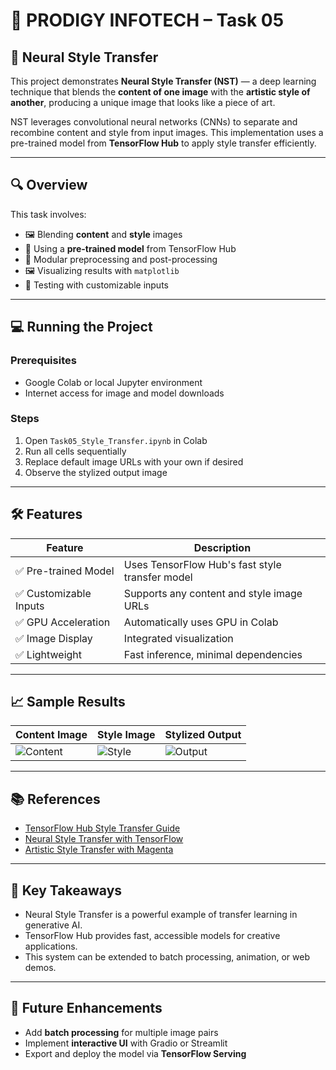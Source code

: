 # 🎨 PRODIGY INFOTECH – Task 05  
## 🎯 Neural Style Transfer

This project demonstrates **Neural Style Transfer (NST)** — a deep learning technique that blends the **content of one image** with the **artistic style of another**, producing a unique image that looks like a piece of art.

NST leverages convolutional neural networks (CNNs) to separate and recombine content and style from input images. This implementation uses a pre-trained model from **TensorFlow Hub** to apply style transfer efficiently.

---

## 🔍 Overview

This task involves:
- 🖼 Blending **content** and **style** images
- 🧠 Using a **pre-trained model** from TensorFlow Hub
- 🧩 Modular preprocessing and post-processing
- 🖼 Visualizing results with `matplotlib`
- 🧪 Testing with customizable inputs

---

## 💻 Running the Project

### Prerequisites
- Google Colab or local Jupyter environment
- Internet access for image and model downloads

### Steps
1. Open `Task05_Style_Transfer.ipynb` in Colab
2. Run all cells sequentially
3. Replace default image URLs with your own if desired
4. Observe the stylized output image

---

## 🛠 Features

| Feature                  | Description |
|--------------------------|-------------|
| ✅ Pre-trained Model     | Uses TensorFlow Hub's fast style transfer model |
| ✅ Customizable Inputs   | Supports any content and style image URLs |
| ✅ GPU Acceleration      | Automatically uses GPU in Colab |
| ✅ Image Display         | Integrated visualization |
| ✅ Lightweight           | Fast inference, minimal dependencies |

---

## 📈 Sample Results

| Content Image | Style Image | Stylized Output |
|---------------|-------------|------------------|
| ![Content](content.jpg) | ![Style](style.jpg) | ![Output](stylized_output.png) |

---

## 📚 References

- [TensorFlow Hub Style Transfer Guide](https://tfhub.dev/google/magenta/arbitrary-image-stylization-v1-256/2)
- [Neural Style Transfer with TensorFlow](https://www.tensorflow.org/tutorials/generative/style_transfer)
- [Artistic Style Transfer with Magenta](https://magenta.tensorflow.org/arbitrary-image-stylization)

---

## 📝 Key Takeaways

- Neural Style Transfer is a powerful example of transfer learning in generative AI.
- TensorFlow Hub provides fast, accessible models for creative applications.
- This system can be extended to batch processing, animation, or web demos.

---

## 🧩 Future Enhancements

- Add **batch processing** for multiple image pairs
- Implement **interactive UI** with Gradio or Streamlit
- Export and deploy the model via **TensorFlow Serving**
